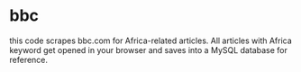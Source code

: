 # bbc
this code scrapes bbc.com for Africa-related articles. 
All articles with Africa keyword get opened in your browser and saves into a MySQL database for reference.
